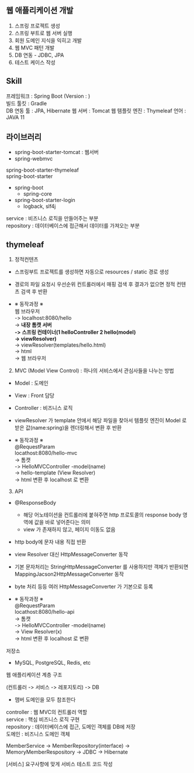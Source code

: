 ## 웹 애플리케이션 개발

1. 스프링 프로젝트 생성
2. 스프링 부트로 웹 서버 실행
3. 회원 도메인 지식을 익히고 개발
4. 웹 MVC 패턴 개발
5. DB 연동 - JDBC, JPA
6. 테스트 케이스 작성


## Skill

프레임워크 : Spring Boot (Version : )  
빌드 툴킷 : Gradle  
DB 연동 툴 : JPA, Hibernate
웹 서버 : Tomcat
웹 템플릿 엔진 : Thymeleaf
언어 : JAVA 11


## 라이브러리

- spring-boot-starter-tomcat : 웹서버
- spring-webmvc

spring-boot-starter-thymeleaf  
spring-boot-starter
- spring-boot
  - spring-core
- spring-boot-starter-login
  - logback, slf4j


service : 비즈니스 로직을 만들어주는 부분  
repository : 데이터베이스에 접근해서 데이터를 가져오는 부분


## thymeleaf

1. 정적컨텐츠
- 스프링부트 프로젝트를 생성하면 자동으로 resources / static 경로 생성
- 경로의 파일 요청시 우선순위 컨트롤러에서 매핑 검색 후 결과가 없으면 정적 컨텐츠 검색 후 반환


- ※ 동작과정 ※  
웹 브라우저   
-> localhost:8080/hello  
-> **내장 톰캣 서버  
-> 스프링 컨테이너(1 helloController 2 hello(model)  
-> viewResolver)**   
-> viewResolver(templates/hello.html)   
-> html   
-> 웹 브라우저


2. MVC (Model View Control)
: 하나의 서비스에서 관심사들을 나누는 방법

- Model : 도메인
- View : Front 담당
- Controller : 비즈니스 로직
- viewResolver 가 template 안에서 해당 파일을 찾아서 템플릿 엔진이 Model 로 받은 값(name:spring)을 렌더링해서 변환 후 반환


- ※ 동작과정 ※  
@RequestParam  
locathost:8080/hello-mvc   
-> 톰캣  
-> HelloMVCController -model(name)  
-> hello-template  (View Resolver)  
-> html 변환 후 localhost 로 변환


3. API
- @ResponseBody
  - 해당 어노테이션을 컨트롤러에 붙혀주면 http 프로토콜의 response body 영역에 값을 바로 넣어준다는 의미
  - view 가 존재하지 않고, 페이지 이동도 없음
- http body에 문자 내용 직접 반환
- view Resolver 대신 HttpMessageConverter 동작
- 기본 문자처리는 StringHttpMessageConverter 를 사용하지만 객체가 반환되면 MappingJacson2HttpMessageConverter 동작
- byte 처리 등등 여러 HttpMessageConverter 가 기본으로 등록 


- ※ 동작과정 ※  
@RequestParam  
locathost:8080/hello-api   
-> 톰캣  
-> HelloMVCController -model(name)  
-> View Resolver(x)  
-> html 변환 후 localhost 로 변환


저장소
- MySQL, PostgreSQL, Redis, etc


웹 애플리케이션 계층 구조

(컨트롤러 -> 서비스 -> 레포지토리) -> DB
- 맴버 도메인을 모두 참조한다


controller : 웹 MVC의 컨트롤러 역할  
service : 핵심 비즈니스 로직 구현  
repository : 데이터베이스에 접근, 도메인 객체를 DB에 저장  
도메인 : 비즈니스 도메인 객체  

MemberService -> MemberRepository(interface) -> MemoryMemberRespository
                                             -> JDBC
                                             -> Hibernate


[서비스]
요구사항에 맞게 서비스 테스트 코드 작성
